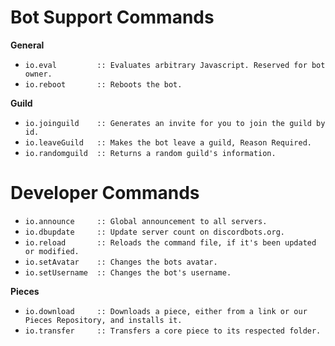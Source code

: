 <h1 id="bot support commands">Bot Support Commands</h1>

<p><strong>General</strong></p>
<ul>
  <li><code class="highlighter-rouge">io.eval         :: Evaluates arbitrary Javascript. Reserved for bot owner.</code></li>
  <li><code class="highlighter-rouge">io.reboot       :: Reboots the bot.</code></li>
</ul>

<p><strong>Guild</strong></p>
<ul>
  <li><code class="highlighter-rouge">io.joinguild    :: Generates an invite for you to join the guild by id.</code></li>
  <li><code class="highlighter-rouge">io.leaveGuild   :: Makes the bot leave a guild, Reason Required.</code></li>
  <li><code class="highlighter-rouge">io.randomguild  :: Returns a random guild's information.</code></li>
</ul>

<h1 id="developer commands">Developer Commands</h1>
<ul>
  <li><code class="highlighter-rouge">io.announce     :: Global announcement to all servers.</code></li>
  <li><code class="highlighter-rouge">io.dbupdate     :: Update server count on discordbots.org.</code></li>
  <li><code class="highlighter-rouge">io.reload       :: Reloads the command file, if it's been updated or modified.</code></li>
  <li><code class="highlighter-rouge">io.setAvatar    :: Changes the bots avatar.</code></li>
  <li><code class="highlighter-rouge">io.setUsername  :: Changes the bot's username.</code></li>
</ul>

<p><strong>Pieces</strong></p>
<ul>
  <li><code class="highlighter-rouge">io.download     :: Downloads a piece, either from a link or our Pieces Repository, and installs it.</code></li>
  <li><code class="highlighter-rouge">io.transfer     :: Transfers a core piece to its respected folder.</code></li>
</ul>
